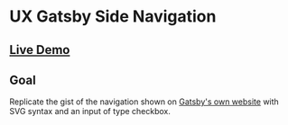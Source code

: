 # UX Gatsby Side Navigation

## [Live Demo]()

## Goal

Replicate the gist of the navigation shown on [Gatsby's own website](https://www.gatsbyjs.org/docs/) with SVG syntax and an input of type checkbox.
